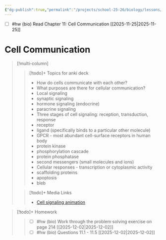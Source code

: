 ```yaml
---
{"dg-publish":true,"permalink":"/projects/school-25-26/biology/lessons/bio-11-cell-communication/","title":"Chapter 11: Cell Communication"}
---
```



- [ ] #hw (bio) Read Chapter 11: Cell Communication [[2025-11-25\|2025-11-25]]

#  Cell Communication


> [!multi-column]
>> [!todo]+ Topics for anki deck  
>> - How do cells communicate with each other? 
>> - What purposes are there for cellular communication? 
>> - Local signaling 
>> - synaptic signaling 
>> - hormone signaling (endocrine) 
>> - paracrine signaling 
>> - Three stages of cell signaling: reception, transduction, response 
>> - receptor 
>> - ligand (specifically binds to a particular other molecule) 
>> - GPCR - most abundant cell-surface receptors in human body 
>> - protein kinase 
>> - phosphorylation cascade 
>> - protein phosphatase 
>> - second messengers (small molecules and ions) 
>> - Cellular responses - transcription or cytoplasmic activity 
>> - scaffolding proteins 
>> - apoptosis 
>> - bleb 
>
>
>> [!todo]+ Media Links 
>> - [Cell signaling animation](https://www.youtube.com/watch?v=89W6uACEb7M)  


> [!todo]+ Homework 
>> - [ ] #hw (bio) Work through the problem solving exercise on page 214  [[2025-12-02\|2025-12-02]] 
>> - [ ] #hw (bio) Questions 11.1 - 11.5  [[2025-12-02\|2025-12-02]] 
